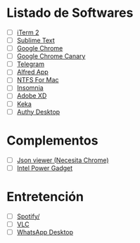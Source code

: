 # Listado de Softwares

 - [ ] [iTerm 2](https://www.iterm2.com/)
 - [ ] [Sublime Text](https://www.sublimetext.com/)
 - [ ] [Google Chrome](https://www.google.com/chrome/)
 - [ ] [Google Chrome Canary](https://www.google.com/chrome/canary/)
 - [ ] [Telegram](https://desktop.telegram.org/)
 - [ ] [Alfred App](https://www.alfredapp.com/)
 - [ ] [NTFS For Mac](https://www.paragon-software.com/es/home/ntfs-mac/)
 - [ ] [Insomnia](http://insomnia.rest/)
 - [ ] [Adobe XD](https://www.adobe.com/products/xd.html)
 - [ ] [Keka](https://www.keka.io/en/)
 - [ ] [Authy Desktop](https://authy.com/download/)

# Complementos
 - [ ] [Json viewer (Necesita Chrome)](https://chrome.google.com/webstore/detail/json-viewer/gbmdgpbipfallnflgajpaliibnhdgobh?hl=es)
 - [ ] [Intel Power Gadget](https://software.intel.com/en-us/articles/intel-power-gadget)

# Entretención
 - [ ] [Spotify/](https://www.spotify.com/)
 - [ ] [VLC](http://www.videolan.org/)
 - [ ] [WhatsApp Desktop](https://www.whatsapp.com/download/)
